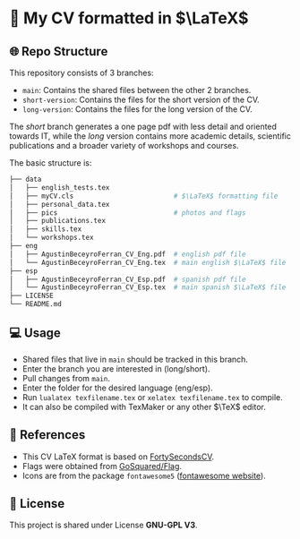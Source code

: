 # 💼 My CV formatted in $\LaTeX$

## 🌐 Repo Structure

This repository consists of 3 branches:

- `main`: Contains the shared files between the other 2 branches.
- `short-version`: Contains the files for the short version of the CV.
- `long-version`: Contains the files for the long version of the CV.

The *short* branch generates a one page pdf with less detail and oriented towards IT, while the *long* version contains more academic details, scientific publications and a broader variety of workshops and courses.

The basic structure is:

```bash
├── data
│   ├── english_tests.tex
│   ├── myCV.cls                         # $\LaTeX$ formatting file
│   ├── personal_data.tex
│   ├── pics                             # photos and flags
│   ├── publications.tex
│   ├── skills.tex
│   └── workshops.tex
├── eng
│   ├── AgustinBeceyroFerran_CV_Eng.pdf  # english pdf file
│   └── AgustinBeceyroFerran_CV_Eng.tex  # main english $\LaTeX$ file
├── esp
│   ├── AgustinBeceyroFerran_CV_Esp.pdf  # spanish pdf file
│   └── AgustinBeceyroFerran_CV_Esp.tex  # main spanish $\LaTeX$ file
├── LICENSE
└── README.md
```

## 💻 Usage

- Shared files that live in `main` should be tracked in this branch.
- Enter the branch you are interested in (long/short).
- Pull changes from `main`.
- Enter the folder for the desired language (eng/esp).
- Run `lualatex texfilename.tex` or `xelatex texfilename.tex` to compile.
- It can also be compiled with TexMaker or any other $\TeX$ editor.

## 📄 References

- This CV LaTeX format is based on [FortySecondsCV](https://github.com/PandaScience/FortySecondsCV).
- Flags were obtained from [GoSquared/Flag](https://github.com/gosquared/flags).
- Icons are from the package `fontawesome5` ([fontawesome website](https://fontawesome.com/)).

## 📄 License

This project is shared under License **GNU-GPL V3**.
